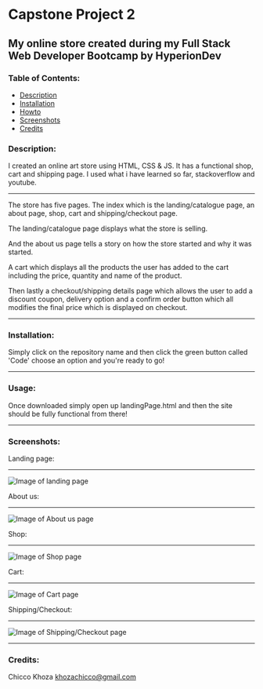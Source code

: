 # Capstone Project 2 

## My online store created during my Full Stack Web Developer Bootcamp by HyperionDev

### Table of Contents:
* [Description](#description)
* [Installation](#installation)
* [Howto](#howto)
* [Screenshots](#screenshots)
* [Credits](#credits)

### <a name="description"></a> Description:
I created an online art store using HTML, CSS & JS. It has a functional shop, cart and shipping page. I used what i have learned so far, stackoverflow and youtube. 
<hr>
The store has five pages. The index which is the landing/catalogue page, an about page, shop, cart and shipping/checkout page.

The landing/catalogue page displays what the store is selling.

And the about us page tells a story on how the store started and why it was started.

A cart which displays all the products the user has added to the cart including the price, quantity and name of the product.

Then lastly a checkout/shipping details page which allows the user to add a discount coupon, delivery option and a confirm order button which all modifies the final price which is displayed on checkout.

<hr>

### <a name="installation"> </a> Installation:
Simply click on the repository name and then click the green button called 'Code' choose an option and you're ready to go!

<hr>

### <a name="howto"> </a> Usage:

Once downloaded simply open up landingPage.html and then the site should be fully functional from there!

<hr>

### <a name="screenshots"><a> Screenshots:

Landing page:
<hr>

![Image of landing page](https://user-images.githubusercontent.com/60001341/130094722-1e89b2ac-a073-47a5-b8cc-9a00e77a3508.png)

About us:
<hr>

![Image of About us page](https://user-images.githubusercontent.com/60001341/130094856-23c08916-77d9-4e28-90cb-c096e7af7a40.png)

Shop:
<hr>

![Image of Shop page](https://user-images.githubusercontent.com/60001341/130094976-5b26736f-e470-4465-823e-73cbd6cb608f.png)

Cart:
<hr>

![Image of Cart page](https://user-images.githubusercontent.com/60001341/130095051-faeb3d15-0405-466f-8568-b23fdfa5ee89.png)

Shipping/Checkout:
<hr>

![Image of Shipping/Checkout page](https://user-images.githubusercontent.com/60001341/130095137-39d4a1a3-b723-40d1-b39e-b15c7061bdec.png)

<hr>

### <a name="credits"></a> Credits:
Chicco Khoza <khozachicco@gmail.com>
